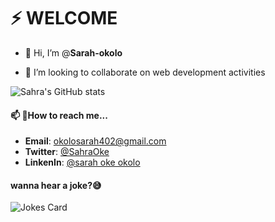 # ⚡ WELCOME 
- 👋 Hi, I’m @__Sarah-okolo__

- 💞️ I’m looking to collaborate on web development activities

![Sahra's GitHub stats](https://github-readme-stats.vercel.app/api?username=sarah-okolo&show_icons=true&theme=tokyonight)

#### 📫 📧How to reach me... 
- __Email__: okolosarah402@gmail.com
- __Twitter__: [@SahraOke](https://twitter.com/SahraOke?t=w91LaXE9e1QfjnYqAqw7WA&s=09)
- __LinkenIn__: [@sarah oke okolo](https://www.linkedin.com/in/sarah-oke-okolo-0b2a04250)

<!--- Computer jokes --->
#### wanna hear a joke?😅
![Jokes Card](https://readme-jokes.vercel.app/api)

<!---
Sarah-okolo/Sarah-okolo is a ✨ special ✨ repository because its `README.md` (this file) appears on your GitHub profile.
You can click the Preview link to take a look at your changes.
--->
